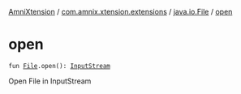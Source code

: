 [AmniXtension](../../index.md) / [com.amnix.xtension.extensions](../index.md) / [java.io.File](index.md) / [open](./open.md)

# open

`fun `[`File`](https://docs.oracle.com/javase/6/docs/api/java/io/File.html)`.open(): `[`InputStream`](https://docs.oracle.com/javase/6/docs/api/java/io/InputStream.html)

Open File in InputStream

